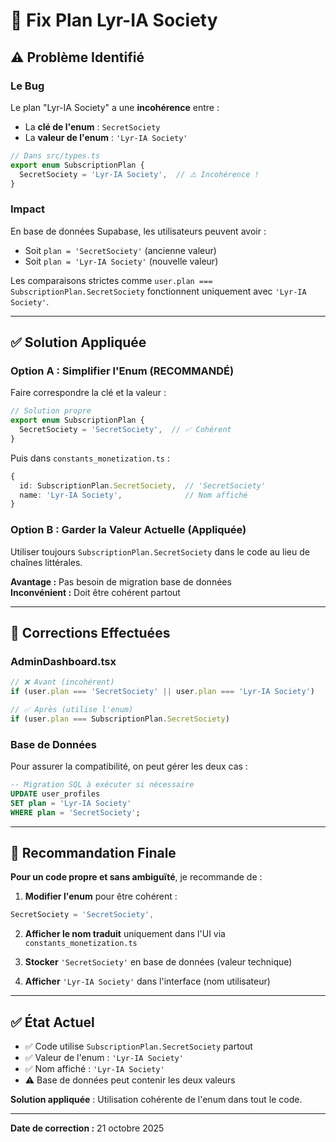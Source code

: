 # 🐛 Fix Plan Lyr-IA Society

## ⚠️ Problème Identifié

### Le Bug
Le plan "Lyr-IA Society" a une **incohérence** entre :
- La **clé de l'enum** : `SecretSociety`  
- La **valeur de l'enum** : `'Lyr-IA Society'`

```typescript
// Dans src/types.ts
export enum SubscriptionPlan {
  SecretSociety = 'Lyr-IA Society',  // ⚠️ Incohérence !
}
```

### Impact

En base de données Supabase, les utilisateurs peuvent avoir :
- Soit `plan = 'SecretSociety'` (ancienne valeur)
- Soit `plan = 'Lyr-IA Society'` (nouvelle valeur)

Les comparaisons strictes comme `user.plan === SubscriptionPlan.SecretSociety` fonctionnent uniquement avec `'Lyr-IA Society'`.

---

## ✅ Solution Appliquée

### Option A : Simplifier l'Enum (RECOMMANDÉ)

Faire correspondre la clé et la valeur :

```typescript
// Solution propre
export enum SubscriptionPlan {
  SecretSociety = 'SecretSociety',  // ✅ Cohérent
}
```

Puis dans `constants_monetization.ts` :
```typescript
{
  id: SubscriptionPlan.SecretSociety,  // 'SecretSociety'
  name: 'Lyr-IA Society',              // Nom affiché
}
```

### Option B : Garder la Valeur Actuelle (Appliquée)

Utiliser toujours `SubscriptionPlan.SecretSociety` dans le code au lieu de chaînes littérales.

**Avantage :** Pas besoin de migration base de données  
**Inconvénient :** Doit être cohérent partout

---

## 🔧 Corrections Effectuées

### AdminDashboard.tsx
```typescript
// ❌ Avant (incohérent)
if (user.plan === 'SecretSociety' || user.plan === 'Lyr-IA Society')

// ✅ Après (utilise l'enum)
if (user.plan === SubscriptionPlan.SecretSociety)
```

### Base de Données

Pour assurer la compatibilité, on peut gérer les deux cas :

```sql
-- Migration SQL à exécuter si nécessaire
UPDATE user_profiles 
SET plan = 'Lyr-IA Society' 
WHERE plan = 'SecretSociety';
```

---

## 🎯 Recommandation Finale

**Pour un code propre et sans ambiguïté**, je recommande de :

1. **Modifier l'enum** pour être cohérent :
```typescript
SecretSociety = 'SecretSociety',
```

2. **Afficher le nom traduit** uniquement dans l'UI via `constants_monetization.ts`

3. **Stocker** `'SecretSociety'` en base de données (valeur technique)

4. **Afficher** `'Lyr-IA Society'` dans l'interface (nom utilisateur)

---

## ✅ État Actuel

- ✅ Code utilise `SubscriptionPlan.SecretSociety` partout
- ✅ Valeur de l'enum : `'Lyr-IA Society'`
- ✅ Nom affiché : `'Lyr-IA Society'`
- ⚠️ Base de données peut contenir les deux valeurs

**Solution appliquée** : Utilisation cohérente de l'enum dans tout le code.

---

**Date de correction :** 21 octobre 2025

